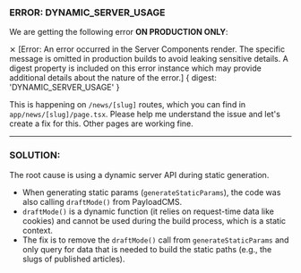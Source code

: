 ### ERROR: DYNAMIC_SERVER_USAGE

We are getting the following error **ON PRODUCTION ONLY**:

⨯ [Error: An error occurred in the Server Components render. The specific message is omitted in production builds to avoid leaking sensitive details. A digest property is included on this error instance which may provide additional details about the nature of the error.] {
digest: 'DYNAMIC_SERVER_USAGE'
}

This is happening on `/news/[slug]` routes, which you can find in `app/news/[slug]/page.tsx`. Please help me understand the issue and let's create a fix for this. Other pages are working fine.

---

### SOLUTION:

The root cause is using a dynamic server API during static generation.

- When generating static params (`generateStaticParams`), the code was also calling `draftMode()` from PayloadCMS.
- `draftMode()` is a dynamic function (it relies on request-time data like cookies) and cannot be used during the build process, which is a static context.
- The fix is to remove the `draftMode()` call from `generateStaticParams` and only query for data that is needed to build the static paths (e.g., the slugs of published articles).
